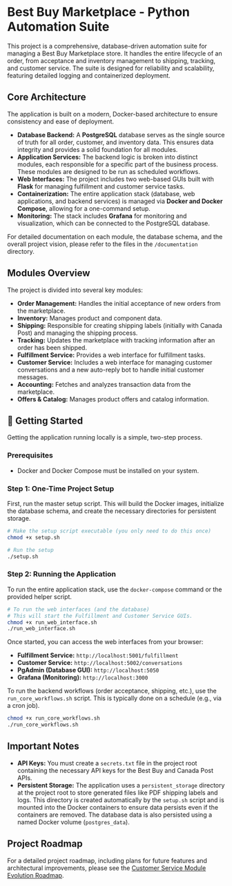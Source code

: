 # Best Buy Marketplace - Python Automation Suite

This project is a comprehensive, database-driven automation suite for managing a Best Buy Marketplace store. It handles the entire lifecycle of an order, from acceptance and inventory management to shipping, tracking, and customer service. The suite is designed for reliability and scalability, featuring detailed logging and containerized deployment.

## Core Architecture

The application is built on a modern, Docker-based architecture to ensure consistency and ease of deployment.

-   **Database Backend:** A **PostgreSQL** database serves as the single source of truth for all order, customer, and inventory data. This ensures data integrity and provides a solid foundation for all modules.
-   **Application Services:** The backend logic is broken into distinct modules, each responsible for a specific part of the business process. These modules are designed to be run as scheduled workflows.
-   **Web Interfaces:** The project includes two web-based GUIs built with **Flask** for managing fulfillment and customer service tasks.
-   **Containerization:** The entire application stack (database, web applications, and backend services) is managed via **Docker and Docker Compose**, allowing for a one-command setup.
-   **Monitoring:** The stack includes **Grafana** for monitoring and visualization, which can be connected to the PostgreSQL database.

For detailed documentation on each module, the database schema, and the overall project vision, please refer to the files in the `/documentation` directory.

## Modules Overview

The project is divided into several key modules:

-   **Order Management:** Handles the initial acceptance of new orders from the marketplace.
-   **Inventory:** Manages product and component data.
-   **Shipping:** Responsible for creating shipping labels (initially with Canada Post) and managing the shipping process.
-   **Tracking:** Updates the marketplace with tracking information after an order has been shipped.
-   **Fulfillment Service:** Provides a web interface for fulfillment tasks.
-   **Customer Service:** Includes a web interface for managing customer conversations and a new auto-reply bot to handle initial customer messages.
-   **Accounting:** Fetches and analyzes transaction data from the marketplace.
-   **Offers & Catalog:** Manages product offers and catalog information.

## 🚀 Getting Started

Getting the application running locally is a simple, two-step process.

### Prerequisites

-   Docker and Docker Compose must be installed on your system.

### Step 1: One-Time Project Setup

First, run the master setup script. This will build the Docker images, initialize the database schema, and create the necessary directories for persistent storage.

```bash
# Make the setup script executable (you only need to do this once)
chmod +x setup.sh

# Run the setup
./setup.sh
```

### Step 2: Running the Application

To run the entire application stack, use the `docker-compose` command or the provided helper script.

```bash
# To run the web interfaces (and the database)
# This will start the Fulfillment and Customer Service GUIs.
chmod +x run_web_interface.sh
./run_web_interface.sh
```

Once started, you can access the web interfaces from your browser:
-   **Fulfillment Service:** `http://localhost:5001/fulfillment`
-   **Customer Service:** `http://localhost:5002/conversations`
-   **PgAdmin (Database GUI):** `http://localhost:5050`
-   **Grafana (Monitoring):** `http://localhost:3000`


To run the backend workflows (order acceptance, shipping, etc.), use the `run_core_workflows.sh` script. This is typically done on a schedule (e.g., via a cron job).

```bash
chmod +x run_core_workflows.sh
./run_core_workflows.sh
```

## Important Notes

-   **API Keys:** You must create a `secrets.txt` file in the project root containing the necessary API keys for the Best Buy and Canada Post APIs.
-   **Persistent Storage:** The application uses a `persistent_storage` directory at the project root to store generated files like PDF shipping labels and logs. This directory is created automatically by the `setup.sh` script and is mounted into the Docker containers to ensure data persists even if the containers are removed. The database data is also persisted using a named Docker volume (`postgres_data`).

## Project Roadmap

For a detailed project roadmap, including plans for future features and architectural improvements, please see the [Customer Service Module Evolution Roadmap](./documentation/08_Phase_6_Customer_Service_Roadmap.md).
